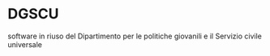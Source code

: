 # DGSCU
software in riuso del Dipartimento per le politiche giovanili e il Servizio civile universale
